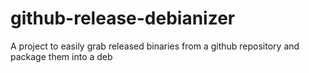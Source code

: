 # github-release-debianizer
A project to easily grab released binaries from a github repository and package them into a deb
